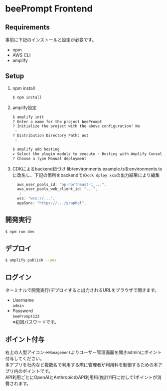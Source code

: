 # beePrompt Frontend

## Requirements
事前に下記のインストールと設定が必要です。  
- npm
- AWS CLI
- amplify

## Setup
1. npm install
    ```bash
    $ npm install
    ```
1. amplify設定
    ```bash
    $ amplify init
    ? Enter a name for the project beePrompt
    ? Initialize the project with the above configuration? No
     :
    ? Distribution Directory Path: out
     :
    ```
    ```bash
    $ amplify add hosting
    ✔ Select the plugin module to execute · Hosting with Amplify Console (Managed hosting with custom domains, Continuous deployment)
    ? Choose a type Manual deployment
    ```

1. CDKによるbackend紐づけ
    lib/environments.example.tsをenvironments.tsに改名し、下記の箇所をbackendでの`cdk dploy xxx`の出力結果により編集
    ```typescript
      aws_user_pools_id: "ap-northeast-1_...",
      aws_user_pools_web_client_id: "...",
       :
      wss: "wss://...",
      appSync: "https://.../graphql",
    ```

## 開発実行
```bash
$ npm run dev
```

## デプロイ
```bash
$ amplify publish --yes
```

## ログイン
ターミナルで開発実行/デプロイすると出力されるURLをブラウザで開きます。  
- Username  
    `admin`
- Password  
    `beePrompt123`  
    ※初回パスワードです。  

## ポイント付与
右上の人型アイコン→`Management`よりユーザー管理画面を開きadminにポイント付与してください。  
本アプリを社内など複数名で利用する際に管理者が利用料を制御するための本アプリ内のポイントです。  
API利用ごとにOpenAIとAnthropicのAPI利用料(推計)1円に対して1ポイントが消費されます。  
